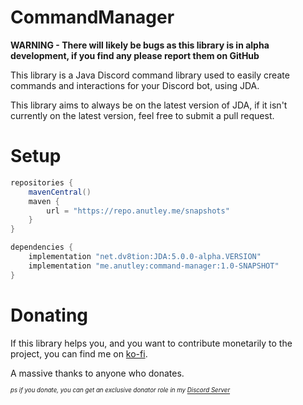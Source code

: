 # CommandManager
**WARNING - There will likely be bugs as this library is in alpha development, if you find any please report them on GitHub**

This library is a Java Discord command library used to easily create commands and interactions for your Discord bot, using JDA.

This library aims to always be on the latest version of JDA, if it isn't currently on the latest version, feel free to submit a pull request.


# Setup
```groovy
repositories {
    mavenCentral()
    maven {
        url = "https://repo.anutley.me/snapshots"
    }
}

dependencies {
    implementation "net.dv8tion:JDA:5.0.0-alpha.VERSION"
    implementation "me.anutley:command-manager:1.0-SNAPSHOT"
}
```

# Donating
If this library helps you, and you want to contribute monetarily to the project, you can find me on [ko-fi](https://ko-fi.com/anutley).

A massive thanks to anyone who donates.

<sup><sub><em>ps if you donate, you can get an exclusive donator role in my [Discord Server](https://discord.gg/NtbNhGt3XN) </em></sub></sup>
